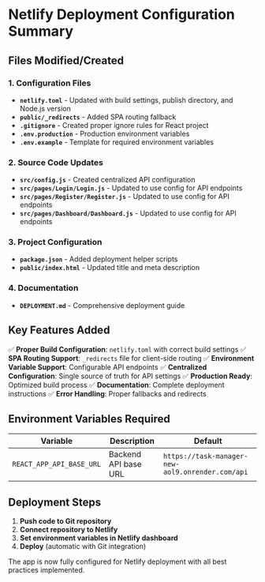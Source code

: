 # Netlify Deployment Configuration Summary

## Files Modified/Created

### 1. Configuration Files
- **`netlify.toml`** - Updated with build settings, publish directory, and Node.js version
- **`public/_redirects`** - Added SPA routing fallback
- **`.gitignore`** - Created proper ignore rules for React project
- **`.env.production`** - Production environment variables
- **`.env.example`** - Template for required environment variables

### 2. Source Code Updates
- **`src/config.js`** - Created centralized API configuration
- **`src/pages/Login/Login.js`** - Updated to use config for API endpoints
- **`src/pages/Register/Register.js`** - Updated to use config for API endpoints  
- **`src/pages/Dashboard/Dashboard.js`** - Updated to use config for API endpoints

### 3. Project Configuration
- **`package.json`** - Added deployment helper scripts
- **`public/index.html`** - Updated title and meta description

### 4. Documentation
- **`DEPLOYMENT.md`** - Comprehensive deployment guide

## Key Features Added

✅ **Proper Build Configuration**: `netlify.toml` with correct build settings
✅ **SPA Routing Support**: `_redirects` file for client-side routing
✅ **Environment Variable Support**: Configurable API endpoints
✅ **Centralized Configuration**: Single source of truth for API settings
✅ **Production Ready**: Optimized build process
✅ **Documentation**: Complete deployment instructions
✅ **Error Handling**: Proper fallbacks and redirects

## Environment Variables Required

| Variable | Description | Default |
|----------|-------------|---------|
| `REACT_APP_API_BASE_URL` | Backend API base URL | `https://task-manager-new-aol9.onrender.com/api` |

## Deployment Steps

1. **Push code to Git repository**
2. **Connect repository to Netlify**
3. **Set environment variables in Netlify dashboard**
4. **Deploy** (automatic with Git integration)

The app is now fully configured for Netlify deployment with all best practices implemented.